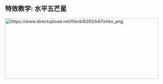 特效教学: 水平五芒星
-------------------

<img src="[URL=https://www.directupload.net/file/d/6283/k87ixhkx_png" width="500" height="200" alt="https://www.directupload.net/file/d/6283/k87ixhkx_png" />